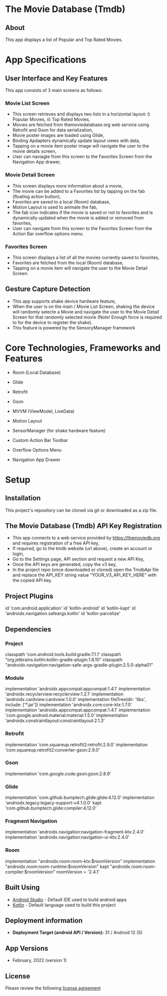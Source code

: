 # The Movie Database (Tmdb)

## About
This app displays a list of Popular and Top Rated Movies.

# App Specifications 

## User Interface and Key Features
This app consists of 3 main screens as follows:

### Movie List Screen
- This screen retrieves and displays two lists in a horizontal layout: i) Popular Movies, ii) Top Rated Movies,
- Movies are fetched from themoviedatabase.org web service using Retrofit and Gson for data serialization,
- Movie poster images are loaded using Glide,
- Binding Apdapters dynamically update layout views with data,
- Tapping on a movie item poster image will navigate the user to the movie details screen,
- User can naviagte from this screen to the Favorites Screen from the Navigation App drawer,

### Movie Detail Screen
- This screen displays more information about a movie,
- The movie can be added to a Favorites list by tapping on the fab (floating action button),
- Favorites are saved to a local (Room) database,
- Motion Layout is used to animate the fab,
- The fab icon indicates if the movie is saved or not to favorites and is dynamically updated when the movie is added or removed from favorites,
- User can navigate from this screen to the Favorites Screen from the Action Bar overflow options menu.

### Favorites Screen
- This screen displays a list of all the movies currently saved to favorites,
- Favorites are fetched from the local (Room) database,
- Tapping on a movie item will navigate the user to the Movie Detail Screen.

## Gesture Capture Detection
- This app supports shake device hardware feature,
- When the user is on the main / Movie List Screen, shaking the device will randomly selecte a Movie and navigate the user to the Movie Detail Screen for that randomly selected movie (Note! Enough force is required to for the device to register the shake).
- This feature is powered by the SensoryManager framework


# Core Technologies, Frameworks and Features

- Room (Local Database)

- Glide

- Retrofit

- Gson

- MVVM (ViewModel, LiveData)

- Motion Layout

- SensorManager (for shake hardware feature)

- Custom Action Bar Toolbar

- Overflow Options Menu

- Navigation App Drawer


# Setup

## Installation
This project's repository can be cloned via git or downloaded as a zip file.

## The Movie Database (Tmdb) API Key Registration
- This app connects to a web service provided by https://themoviedb.org and requires registration of a free API key,
- If required, go to the tmdb website (url above), create an account or login, 
- Go to the Settings page, API section and request a new API Key,
- Once the API keys are generated, copy the v3 key,
- In the project repo (once downloaded or cloned) open the TmdbApi file and replace the API_KEY string value "YOUR_V3_API_KEY_HERE" with the copied API key.

## Project Plugins
id 'com.android.application'
id 'kotlin-android'
id 'kotlin-kapt'
id 'androidx.navigation.safeargs.kotlin'
id 'kotlin-parcelize'

## Dependencies
### Project
classpath 'com.android.tools.build:gradle:7.1.1'
classpath "org.jetbrains.kotlin:kotlin-gradle-plugin:1.6.10"
classpath "androidx.navigation:navigation-safe-args-gradle-plugin:2.5.0-alpha01"

### Module
implementation 'androidx.appcompat:appcompat:1.4.1'
implementation 'androidx.recyclerview:recyclerview:1.2.1'
implementation 'androidx.cardview:cardview:1.0.0'
implementation fileTree(dir: 'libs', include: ['*.jar'])
implementation 'androidx.core:core-ktx:1.7.0'
implementation 'androidx.appcompat:appcompat:1.4.1'
implementation 'com.google.android.material:material:1.5.0'
implementation 'androidx.constraintlayout:constraintlayout:2.1.3'

### Retrofit
implementation 'com.squareup.retrofit2:retrofit:2.9.0'
implementation 'com.squareup.retrofit2:converter-gson:2.9.0'

### Gson
implementation 'com.google.code.gson:gson:2.8.9'

### Glide
implementation 'com.github.bumptech.glide:glide:4.12.0'
implementation 'androidx.legacy:legacy-support-v4:1.0.0'
kapt 'com.github.bumptech.glide:compiler:4.12.0'

### Fragment Navigation
implementation 'androidx.navigation:navigation-fragment-ktx:2.4.0'
implementation 'androidx.navigation:navigation-ui-ktx:2.4.0'

### Room
implementation "androidx.room:room-ktx:$roomVersion"
implementation "androidx.room:room-runtime:$roomVersion"
kapt "androidx.room:room-compiler:$roomVersion"
roomVersion = '2.4.1'


## Built Using

* [Android Studio](https://developer.android.com/studio) - Default IDE used to build android apps
* [Kotlin](https://kotlinlang.org/) - Default language used to build this project


## Deployment information

- <strong>Deployment Target (android API / Version):</strong> 31 / Android 12 (S)

## App Versions
- February, 2022 (version 1)


## License
Please review the following [license agreement](https://github.com/simonitalia/the-movie-database/blob/main/LICENSE)
